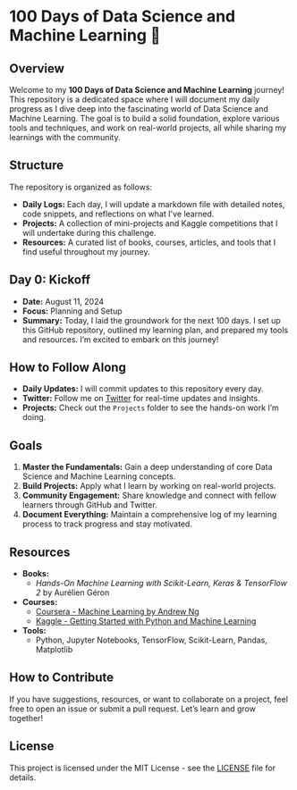 # 100 Days of Data Science and Machine Learning 🚀

## Overview

Welcome to my **100 Days of Data Science and Machine Learning** journey! This repository is a dedicated space where I will document my daily progress as I dive deep into the fascinating world of Data Science and Machine Learning. The goal is to build a solid foundation, explore various tools and techniques, and work on real-world projects, all while sharing my learnings with the community.

## Structure

The repository is organized as follows:

- **Daily Logs:** Each day, I will update a markdown file with detailed notes, code snippets, and reflections on what I've learned.
- **Projects:** A collection of mini-projects and Kaggle competitions that I will undertake during this challenge.
- **Resources:** A curated list of books, courses, articles, and tools that I find useful throughout my journey.

## Day 0: Kickoff

- **Date:** August 11, 2024
- **Focus:** Planning and Setup
- **Summary:** Today, I laid the groundwork for the next 100 days. I set up this GitHub repository, outlined my learning plan, and prepared my tools and resources. I’m excited to embark on this journey!

## How to Follow Along

- **Daily Updates:** I will commit updates to this repository every day.
- **Twitter:** Follow me on [Twitter](#) for real-time updates and insights.
- **Projects:** Check out the `Projects` folder to see the hands-on work I’m doing.

## Goals

1. **Master the Fundamentals:** Gain a deep understanding of core Data Science and Machine Learning concepts.
2. **Build Projects:** Apply what I learn by working on real-world projects.
3. **Community Engagement:** Share knowledge and connect with fellow learners through GitHub and Twitter.
4. **Document Everything:** Maintain a comprehensive log of my learning process to track progress and stay motivated.

## Resources

- **Books:** 
  - *Hands-On Machine Learning with Scikit-Learn, Keras & TensorFlow 2* by Aurélien Géron
- **Courses:**
  - [Coursera - Machine Learning by Andrew Ng](https://www.coursera.org/learn/machine-learning)
  - [Kaggle - Getting Started with Python and Machine Learning](https://www.kaggle.com/learn/overview)
- **Tools:**
  - Python, Jupyter Notebooks, TensorFlow, Scikit-Learn, Pandas, Matplotlib

## How to Contribute

If you have suggestions, resources, or want to collaborate on a project, feel free to open an issue or submit a pull request. Let’s learn and grow together!

## License

This project is licensed under the MIT License - see the [LICENSE](LICENSE) file for details.
